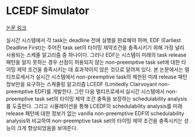 # LCEDF Simulator
[논문 링크](https://doi.org/10.3390/sym12010172)

실시간 시스템에서 각 task는 deadline 전에 실행을 완료해야 하며, EDF (Earliest Deadline First)는 주어진 task set의 타이밍 제약조건을 충족시키기 위해 가장 널리 사용되는 스케줄 알고리즘 중 하나이다. 그러나 EDF는 시스템이 미래의 task release 패턴을 알지 못하는 경우 선점이 허용되지 않는 non-preemptive task set에 대한 타이밍 제약 조건을 충족시키는 데 효과적이지 않은 것으로 알려져 있다. 본 논문에서는 멀티프로세서가 실시간 시스템에서 non-preemptive task의 제한된 미래 release 패턴 정보만을 요구하는 스케줄링 알고리즘 LCEDF (Limitedly Clairvoyant non-preemptive EDF)를 개발한다. 그런 다음 멀티프로세서 실시간 시스템에서 non-preemptive task set의 타이밍 제약 조건 충족을 보장하는 schedulability analysis를 도출한다. 그리고 시뮬레이션을 통해 LCEDF의 schedulability analysis를 미래 release 패턴에 대한 정보가 없는 vanilla non-preemptive EDF의 schedulability analysis와 비교하여 non-preemptive task set의 타이밍 제약 조건을 충족시키는 성능이 크게 향상되었음을 보여준다.
